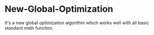 # New-Global-Optimization

It's a new global optimization algorithm which works well with all basic standard math function.
